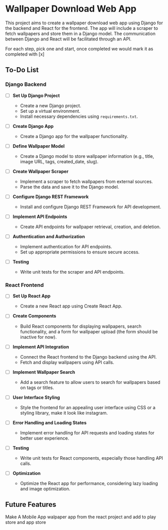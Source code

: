# Wallpaper Download Web App

This project aims to create a wallpaper download web app using Django for the backend and React for the frontend. The app will include a scraper to fetch wallpapers and store them in a Django model. The communication between Django and React will be facilitated through an API.

For each step, pick one and start, once completed we would mark it as completed with [x]

## To-Do List

### Django Backend

- [ ] **Set Up Django Project**
   - Create a new Django project.
   - Set up a virtual environment.
   - Install necessary dependencies using `requirements.txt`.

- [ ] **Create Django App**
   - Create a Django app for the wallpaper functionality.

- [ ] **Define Wallpaper Model**
   - Create a Django model to store wallpaper information (e.g., title, image URL, tags, created_date, slug).

- [ ] **Create Wallpaper Scraper**
   - Implement a scraper to fetch wallpapers from external sources.
   - Parse the data and save it to the Django model.

- [ ] **Configure Django REST Framework**
   - Install and configure Django REST Framework for API development.

- [ ] **Implement API Endpoints**
   - Create API endpoints for wallpaper retrieval, creation, and deletion.

- [ ] **Authentication and Authorization**
   - Implement authentication for API endpoints.
   - Set up appropriate permissions to ensure secure access.

- [ ] **Testing**
   - Write unit tests for the scraper and API endpoints.

### React Frontend

- [ ] **Set Up React App**
   - Create a new React app using Create React App.

- [ ] **Create Components**
   - Build React components for displaying wallpapers, search functionality, and a form for wallpaper upload (the form should be inactive for now).

- [ ] **Implement API Integration**
   - Connect the React frontend to the Django backend using the API.
   - Fetch and display wallpapers using API calls.

- [ ] **Implement Wallpaper Search**
   - Add a search feature to allow users to search for wallpapers based on tags or titles.

- [ ] **User Interface Styling**
   - Style the frontend for an appealing user interface using CSS or a styling library, make it look like instagram.

- [ ] **Error Handling and Loading States**
   - Implement error handling for API requests and loading states for better user experience.

- [ ] **Testing**
   - Write unit tests for React components, especially those handling API calls.

- [ ] **Optimization**
   - Optimize the React app for performance, considering lazy loading and image optimization.


## Future Features
Make A Mobile App walpaper app from the react project and add to play store and app store